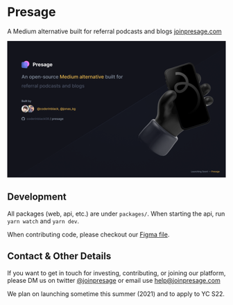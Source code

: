 # Presage

A Medium alternative built for referral podcasts and blogs [joinpresage.com](https://joinpresage.com)

![Presage Thumbnail](thumbnail.png)

## Development

All packages (web, api, etc.) are under `packages/`. When starting the api, run `yarn watch` and `yarn dev`.

When contributing code, please checkout our [Figma file](https://www.figma.com/file/8O8nAnBDlmW5GTD7cu68QT/presage).

## Contact & Other Details

If you want to get in touch for investing, contributing, or joining our platform, please DM us on twitter [@joinpresage](https://twitter.com/joinpresage) or email use [help@joinpresage.com](mailto:help@joinpresage.com)

We plan on launching sometime this summer (2021) and to apply to YC S22.
